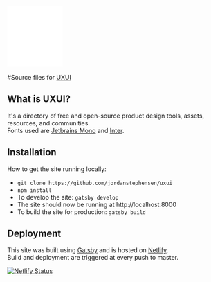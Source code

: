 ![UXUI Icon](https://github.com/jordanstephensen/uxui/blob/master/src/images/uxui-icon.svg)

#Source files for [UXUI](https://uxui.com)
  
## What is UXUI?
It's a directory of free and open-source product design tools, assets, resources, and communities.<br />
Fonts used are <a href="https://www.jetbrains.com/lp/mono/">Jetbrains Mono</a> and <a href="https://rsms.me/inter/">Inter</a>.

## Installation
How to get the site running locally:
<ul>
  <li><code>git clone https://github.com/jordanstephensen/uxui</code></li>
  <li><code>npm install</code></li>
  <li>To develop the site: <code>gatsby develop</code></li>
  <li>The site should now be running at http://localhost:8000</li>
  <li>To build the site for production: <code>gatsby build</code></li>
</ul>

## Deployment
This site was built using <a href="https://www.gatsbyjs.com/">Gatsby</a> and is hosted on <a href="https://www.netlify.com/">Netlify</a>.<br />
Build and deployment are triggered at every push to master.

[![Netlify Status](https://api.netlify.com/api/v1/badges/33a2fb2f-2590-402c-8233-8586d4ad3c2b/deploy-status)](https://app.netlify.com/sites/uxuicom/deploys)
